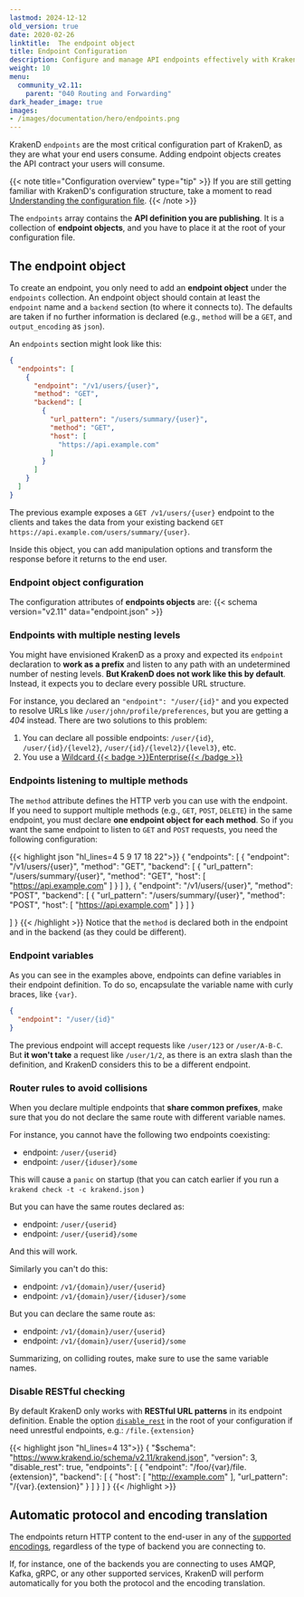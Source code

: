 ```yaml
---
lastmod: 2024-12-12
old_version: true
date: 2020-02-26
linktitle:  The endpoint object
title: Endpoint Configuration
description: Configure and manage API endpoints effectively with KrakenD Enterprise. Explore our documentation to learn how to define and optimize your API endpoints for better performance.
weight: 10
menu:
  community_v2.11:
    parent: "040 Routing and Forwarding"
dark_header_image: true
images:
- /images/documentation/hero/endpoints.png
---
```

KrakenD `endpoints` are the most critical configuration part of KrakenD, as they are what your end users consume. Adding endpoint objects creates the API contract your users will consume.

{{< note title="Configuration overview" type="tip" >}}
If you are still getting familiar with KrakenD's configuration structure, take a moment to read [Understanding the configuration file](/docs/v2.11/configuration/structure/).
{{< /note >}}

The `endpoints` array contains the **API definition you are publishing**. It is a collection of **endpoint objects**, and you have to place it at the root of your configuration file.


## The endpoint object

To create an endpoint, you only need to add an **endpoint object** under the `endpoints` collection. An endpoint object should contain at least the `endpoint` name and a `backend` section (to where it connects to). The defaults are taken if no further information is declared (e.g., `method` will be a `GET`, and `output_encoding` as `json`).

An `endpoints` section might look like this:

```json
{
  "endpoints": [
    {
      "endpoint": "/v1/users/{user}",
      "method": "GET",
      "backend": [
        {
          "url_pattern": "/users/summary/{user}",
          "method": "GET",
          "host": [
            "https://api.example.com"
          ]
        }
      ]
    }
  ]
}
```


The previous example exposes a `GET /v1/users/{user}` endpoint to the clients and takes the data from your existing backend `GET https://api.example.com/users/summary/{user}`.

Inside this object, you can add manipulation options and transform the response before it returns to the end user.

### Endpoint object configuration
The configuration attributes of **endpoints objects** are:
{{< schema version="v2.11" data="endpoint.json" >}}

### Endpoints with multiple nesting levels
You might have envisioned KrakenD as a proxy and expected its `endpoint` declaration to **work as a prefix** and listen to any path with an undetermined number of nesting levels. **But KrakenD does not work like this by default**. Instead, it expects you to declare every possible URL structure.

For instance, you declared an `"endpoint": "/user/{id}"` and you expected to resolve URLs like `/user/john/profile/preferences`, but you are getting a *404* instead. There are two solutions to this problem:

1. You can declare all possible endpoints: `/user/{id}`, `/user/{id}/{level2}`, `/user/{id}/{level2}/{level3}`, etc.
2. You use a [Wildcard {{< badge >}}Enterprise{{< /badge >}}](/docs/enterprise/endpoints/wildcard/)


### Endpoints listening to multiple methods

The `method` attribute defines the HTTP verb you can use with the endpoint. If you need to support multiple methods (e.g.,  `GET`, `POST`, `DELETE`) in the same endpoint, you must declare **one endpoint object for each method**. So if you want the same endpoint to listen to `GET` and `POST` requests, you need the following configuration:

{{< highlight json "hl_lines=4 5 9 17 18 22">}}
{
  "endpoints": [
    {
      "endpoint": "/v1/users/{user}",
      "method": "GET",
      "backend": [
        {
          "url_pattern": "/users/summary/{user}",
          "method": "GET",
          "host": [
            "https://api.example.com"
          ]
        }
      ]
    },
    {
      "endpoint": "/v1/users/{user}",
      "method": "POST",
      "backend": [
        {
          "url_pattern": "/users/summary/{user}",
          "method": "POST",
          "host": [
            "https://api.example.com"
          ]
        }
      ]
    }

  ]
}
{{< /highlight >}}
Notice that the `method` is declared both in the endpoint and in the backend (as they could be different).

### Endpoint variables

As you can see in the examples above, endpoints can define variables in their endpoint definition. To do so, encapsulate the variable name with curly braces, like `{var}`.

```json
{
  "endpoint": "/user/{id}"
}
```


The previous endpoint will accept requests like `/user/123` or `/user/A-B-C`. But **it won't take** a request like `/user/1/2`, as there is an extra slash than the definition, and KrakenD considers this to be a different endpoint.

### Router rules to avoid collisions
When you declare multiple endpoints that **share common prefixes**, make sure that you do not declare the same route with different variable names.

For instance, you cannot have the following two endpoints coexisting:

- endpoint: `/user/{userid}`
- endpoint: `/user/{iduser}/some`

This will cause a `panic` on startup (that you can catch earlier if you run a `krakend check -t -c krakend.json` )

But you can have the same routes declared as:

- endpoint: `/user/{userid}`
- endpoint: `/user/{userid}/some`

And this will work.

Similarly you can't do this:

- endpoint: `/v1/{domain}/user/{userid}`
- endpoint: `/v1/{domain}/user/{iduser}/some`

But you can declare the same route as:

- endpoint: `/v1/{domain}/user/{userid}`
- endpoint: `/v1/{domain}/user/{userid}/some`

Summarizing, on colliding routes, make sure to use the same variable names.


### Disable RESTful checking
By default KrakenD only works with **RESTful URL patterns** in its endpoint definition. Enable the option [`disable_rest`](/docs/v2.11/service-settings/http-server-settings/#disable_rest) in the root of your configuration if need unrestful endpoints, e.g.: `/file.{extension}`

{{< highlight json "hl_lines=4 13">}}
{
  "$schema": "https://www.krakend.io/schema/v2.11/krakend.json",
  "version": 3,
  "disable_rest": true,
  "endpoints": [
    {
      "endpoint": "/foo/{var}/file.{extension}",
      "backend": [
        {
          "host": [
            "http://example.com"
          ],
          "url_pattern": "/{var}.{extension}"
        }
      ]
    }
  ]
}
{{< /highlight >}}

## Automatic protocol and encoding translation
The endpoints return HTTP content to the end-user in any of the [supported encodings](/docs/v2.11/endpoints/content-types/), regardless of the type of backend you are connecting to.

If, for instance, one of the backends you are connecting to uses AMQP, Kafka, gRPC, or any other supported services, KrakenD will perform automatically for you both the protocol and the encoding translation.
